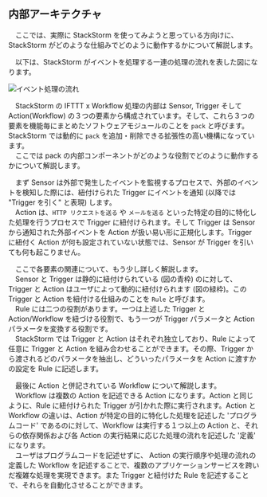 ## 内部アーキテクチャ
　ここでは、実際に StackStorm を使ってみようと思っている方向けに、StackStorm がどのような仕組みでどのように動作するかについて解説します。  

　以下は、StackStorm がイベントを処理する一連の処理の流れを表した図になります。  

![イベント処理の流れ](https://raw.githubusercontent.com/userlocalhost2000/st2-draft/master/img/picture1.png)

　StackStorm の IFTTT x Workflow 処理の内部は Sensor, Trigger そして Action(Workflow) の３つの要素から構成されています。そして、これら３つの要素を機能毎にまとめたソフトウェアモジュールのことを `pack` と呼びます。StackStorm では動的に `pack` を追加・削除できる拡張性の高い機構になっています。  
　ここでは pack の内部コンポーネントがどのような役割でどのように動作するかについて解説します。  

　まず Sensor は外部で発生したイベントを監視するプロセスで、外部のイベントを検知した際には、紐付けられた Trigger にイベントを通知 (以降では "Trigger を引く" と表現) します。  
　Action は、`HTTP リクエストを送る` や `メールを送る` といった特定の目的に特化した処理を行うプロセスで Trigger に紐付けられます。そして Trigger は Sensor から通知された外部イベントを Action が扱い易い形に正規化します。Trigger に紐付く Action が何も設定されていない状態では、Sensor が Trigger を引いても何も起こりません。  

　ここで各要素の関連について、もう少し詳しく解説します。  
　Sensor と Trigger は静的に紐付けられている (図の青枠) のに対して、Trigger と Action はユーザによって動的に紐付けられます (図の緑枠)。この Trigger と Action を紐付ける仕組みのことを `Rule` と呼びます。  
　Rule には二つの役割があります。一つは上述した Trigger と Action/Workflow を紐づける役割で、もう一つが Trigger パラメータと Action パラメータを変換する役割です。  
　StackStorm では Trigger と Action はそれぞれ独立しており、Rule によって任意に Trigger と Action を組み合わせることができます。その際、Trigger から渡されるどのパラメータを抽出し、どういったパラメータを Action に渡すかの設定を Rule に記述します。  

　最後に Action と併記されている Workflow について解説します。  
　Workflow は複数の Action を記述できる Action になります。Action と同じように、Rule に紐付けられた Trigger が引かれた際に実行されます。Action と Workflow の違いは、Action が特定の目的に特化した処理を記述した 'プログラムコード' であるのに対して、Workflow は実行する１つ以上の Action と、それらの依存関係および各 Action の実行結果に応じた処理の流れを記述した '定義' になります。  
　ユーザはプログラムコードを記述せずに、 Action の実行順序や処理の流れの定義した Workflow を記述することで、複数のアプリケーションサービスを跨いだ複雑な処理を実現できます。また Trigger と紐付けた Rule を記述することで、それらを自動化させることができます。 
